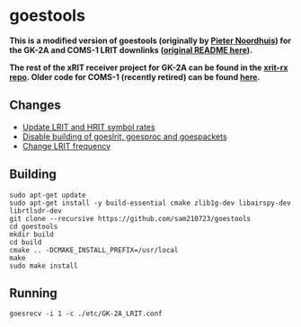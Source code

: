 # goestools

**This is a modified version of goestools (originally by [Pieter Noordhuis](https://github.com/pietern/goestools)) for the GK-2A and COMS-1 LRIT downlinks ([original README here](README.old.md)).**

**The rest of the xRIT receiver project for GK-2A can be found in the [xrit-rx repo](https://github.com/sam210723/xrit-rx). Older code for COMS-1 (recently retired) can be found [here](https://github.com/sam210723/COMS-1).**

## Changes
  * [Update LRIT and HRIT symbol rates](https://github.com/sam210723/goestools/commit/9fd004cc2aef0f7620703321314443f4c8d6b634)
  * [Disable building of goeslrit, goesproc and goespackets](https://github.com/sam210723/goestools/commit/73bae4e01bebd3b3bf347f8afc731bda2549dfe8)
  * [Change LRIT frequency](https://github.com/sam210723/goestools/commit/af7cfc9a8ee08d096f50b07bde59101be3635a43)

## Building
```
sudo apt-get update
sudo apt-get install -y build-essential cmake zlib1g-dev libairspy-dev librtlsdr-dev
git clone --recursive https://github.com/sam210723/goestools
cd goestools
mkdir build
cd build
cmake .. -DCMAKE_INSTALL_PREFIX=/usr/local
make
sudo make install
```

## Running
```
goesrecv -i 1 -c ./etc/GK-2A_LRIT.conf
```
